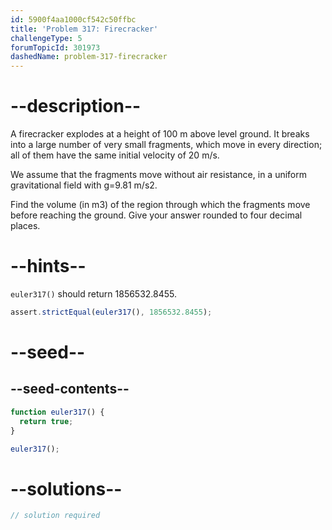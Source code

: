 ```yaml
---
id: 5900f4aa1000cf542c50ffbc
title: 'Problem 317: Firecracker'
challengeType: 5
forumTopicId: 301973
dashedName: problem-317-firecracker
---
```


# --description--

A firecracker explodes at a height of 100 m above level ground. It breaks into a large number of very small fragments, which move in every direction; all of them have the same initial velocity of 20 m/s.

We assume that the fragments move without air resistance, in a uniform gravitational field with g=9.81 m/s2.

Find the volume (in m3) of the region through which the fragments move before reaching the ground. Give your answer rounded to four decimal places.

# --hints--

`euler317()` should return 1856532.8455.

```js
assert.strictEqual(euler317(), 1856532.8455);
```

# --seed--

## --seed-contents--

```js
function euler317() {
  return true;
}

euler317();
```

# --solutions--

```js
// solution required
```
